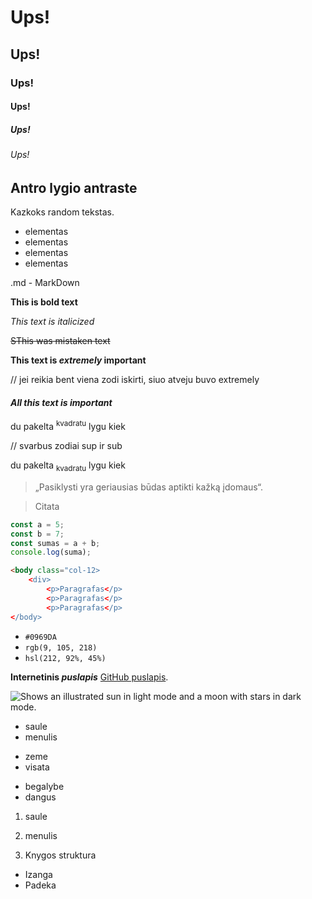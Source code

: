 # Ups!
## Ups!
### Ups!
#### Ups!
##### Ups!
###### Ups!

## Antro lygio antraste

Kazkoks random tekstas.

- elementas
- elementas
- elementas
- elementas

.md - MarkDown

__This is bold text__

_This text is italicized_

~~SThis was mistaken text~~

**This text is _extremely_ important**

// jei reikia bent viena zodi iskirti, siuo atveju buvo extremely

#### ***All this text is important***

du pakelta <sup>kvadratu</sup> lygu kiek

// svarbus zodiai sup ir sub

du pakelta <sub>kvadratu</sub> lygu kiek

>„Pasiklysti yra geriausias būdas aptikti kažką įdomaus“.

> Citata

```js
const a = 5;
const b = 7;
const sumas = a + b;
console.log(suma);
```

```HTML
<body class="col-12>
    <div>
        <p>Paragrafas</p>
        <p>Paragrafas</p>
        <p>Paragrafas</p>
</body>
```
- `#0969DA`
- `rgb(9, 105, 218)`
- `hsl(212, 92%, 45%)`

**Internetinis _puslapis_** [GitHub puslapis](https://github.com/). 

<picture>
  <source media="(prefers-color-scheme: dark)" srcset="https://user-images.githubusercontent.com/25423296/163456776-7f95b81a-f1ed-45f7-b7ab-8fa810d529fa.png">
  <source media="(prefers-color-scheme: light)" srcset="https://user-images.githubusercontent.com/25423296/163456779-a8556205-d0a5-45e2-ac17-42d089e3c3f8.png">
  <img alt="Shows an illustrated sun in light mode and a moon with stars in dark mode." src="https://user-images.githubusercontent.com/25423296/163456779-a8556205-d0a5-45e2-ac17-42d089e3c3f8.png">
</picture>

- saule
- menulis
* zeme
* visata
+ begalybe
+ dangus

1. saule
2. menulis


1. Knygos struktura
 * Izanga
  * Padeka


 
